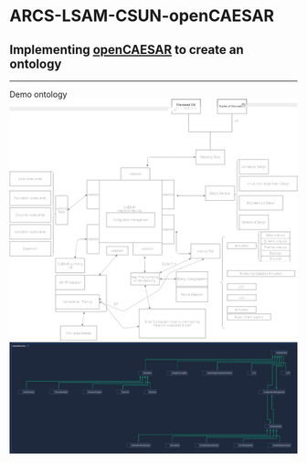 # ARCS-LSAM-CSUN-openCAESAR
## Implementing [openCAESAR](https://github.com/opencaesar) to create an ontology
---
Demo ontology
![Flowchart](https://github.com/RuitaoWu/ARCS-LSAM-CSUN-openCAESAR/blob/main/image/uml.jpg)
![Result](https://github.com/RuitaoWu/ARCS-LSAM-CSUN-openCAESAR/blob/main/image/oml-demo-1.jpg)
